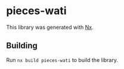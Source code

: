 # pieces-wati

This library was generated with [Nx](https://nx.dev).

## Building

Run `nx build pieces-wati` to build the library.
